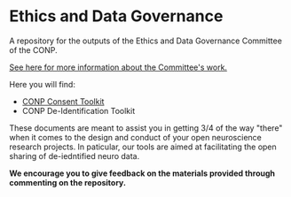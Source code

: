 # Ethics and Data Governance
A repository for the outputs of the Ethics and Data Governance Committee of the CONP.

[See here for more information about the Committee's work.](https://conp.ca/ethics-data-governance/)

Here you will find:
* [CONP Consent Toolkit](https://github.com/CONP-PCNO/Ethics_and_Data_Governance/blob/main/CONP%20Consent%20Toolkit.md)
* CONP De-Identification Toolkit

These documents are meant to assist you in getting 3/4 of the way "there" when it comes to the design and conduct of your open neuroscience research projects. In paticular, our tools are aimed at facilitating the open sharing of de-iedntified neuro data.

**We encourage you to give feedback on the materials provided through commenting on the repository.**
